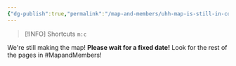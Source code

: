```yaml
---
{"dg-publish":true,"permalink":"/map-and-members/uhh-map-is-still-in-construction/","tags":["MapandMembers"]}
---
```


> [!INFO] Shortcuts
> `m:c`

We're still making the map! **Please wait for a fixed date!**
Look for the rest of the pages in #MapandMembers!